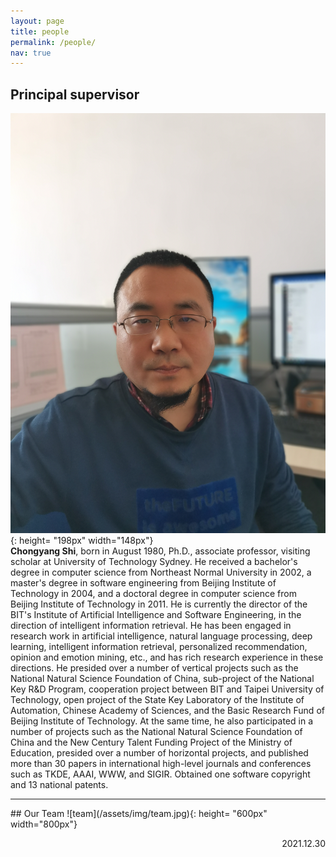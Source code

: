 ```yaml
---
layout: page
title: people
permalink: /people/
nav: true
---
```

## Principal supervisor
![prof](/assets/img/shichongyang.jpg){: height= "198px" width="148px"}<br> 
**Chongyang Shi**, born in August 1980, Ph.D., associate professor, visiting scholar at University of Technology Sydney. He received a bachelor's degree in computer science from Northeast Normal University in 2002, a master's degree in  software engineering from Beijing Institute of Technology in 2004, and a doctoral degree in computer science from Beijing Institute of Technology in 2011. He is currently the director of the BIT's Institute of Artificial Intelligence and Software Engineering, in the direction of intelligent information retrieval. 
He has been engaged in research work in artificial intelligence, natural language processing, deep learning, intelligent information retrieval, personalized recommendation, opinion and emotion mining, etc., and has rich research experience in these directions. 
He presided over a number of vertical projects such as the National Natural Science Foundation of China, sub-project of the National Key R&D Program, cooperation project between BIT and Taipei University of Technology, open project of the State Key Laboratory of the Institute of Automation, Chinese Academy of Sciences, and the Basic Research Fund of Beijing Institute of Technology. At the same time, he also participated in a number of projects such as the National Natural Science Foundation of China and the New Century Talent Funding Project of the Ministry of Education, presided over a number of horizontal projects, and published more than 30 papers in international high-level journals and conferences such as TKDE, AAAI, WWW, and SIGIR. Obtained one software copyright and 13 national patents.
<hr>
## Our Team
![team](/assets/img/team.jpg){: height= "600px" width="800px"}<br>
<p align="right">2021.12.30</p>
